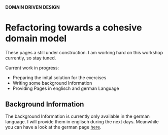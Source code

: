 #### DOMAIN DRIVEN DESIGN
# Refactoring towards a cohesive domain model
These pages a still under construction.
I am working hard on this workshop currently, so stay tuned.

Current work in progress:
- Preparing the inital solution for the exercises
- Writing some background Information
- Providing Pages in englisch and german Language

## Background Information

The background Information is currently only available in the german language.
I will provide them in englisch during the next days.
Meanwhile you can have a look at the german page [here](https://wiesenwischer.github.io/ddd-refactoring/de-index).
